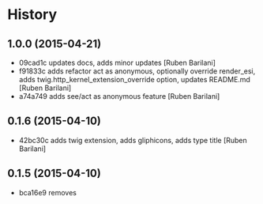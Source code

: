 History
=======


1.0.0 (2015-04-21)
------------------ 

- 09cad1c updates docs, adds minor updates [Ruben Barilani]
- f91833c adds refactor act as anonymous, optionally override render_esi, adds twig.http_kernel_extension_override option, updates README.md [Ruben Barilani]
- a74a749 adds see/act as anonymous feature [Ruben Barilani]


0.1.6 (2015-04-10)
------------------ 

- 42bc30c adds twig extension, adds gliphicons, adds type title [Ruben Barilani]


0.1.5 (2015-04-10)
------------------

- bca16e9 removes <style> add navbar-admin class [Ruben Barilani]


0.1.4 (2015-04-10)
------------------

- 1e05bb4 adds minor README update [Ruben Barilani]
- 0108c6d adds docs, tests and refactor to KottiSecurityContext [Ruben Barilani]


0.1.3 (2015-04-10)
------------------

- 4e6cf55 updates .travis.yml [Ruben Barilani]
- 6d43798 add exception, more verbose exception, don't log request [Ruben Barilani]


0.1.2 (2015-04-09)
------------------

- adds logger, use logger in KottiSecurityContextListener [Ruben Barilani]


0.1.1 (2015-04-09)
------------------

- 526976b updates docs, use admin.title if defined [Ruben Barilani]


0.1.0 (2015-04-09)
------------------

First preview release. Last 3 commits:

- 693dfde updates docs [Ruben Barilani]
- a51e808 adds include ip option, adds configuration tests [Ruben Barilani]
- 9e9c47e updates kotti-model-bundle 0.4.0 [Ruben Barilani]
